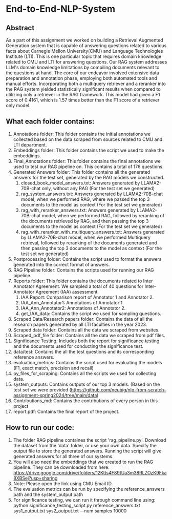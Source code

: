 # End-to-End-NLP-System
## Abstract
  As a part of this assignment we worked on building a Retrieval Augmented Generation system that is capable of answering questions related to various facts about Carnegie Mellon University(CMU) and Language Technologies Institute (LTI). This is one particular topic that requires domain knowledge related to CMU and LTI for answering questions. Our RAG system addresses LLM's domain knowledge limitations by compiling documents relevant to the questions at hand. The core of our endeavor involved extensive data preparation and annotation phase, employing both automated tools and manual efforts. Incorporating both a multiquery retriever and a reranker into the RAG system yielded statistically significant results when compared to utilizing only a retriever in the RAG framework. This model had given a F1 score of 0.4161, which is 1.57 times better than the F1 score of a retriever only model.

## What each folder contains:
1. Annotations folder: This folder contains the initial annotations we collected based on the data scraped from sources related to CMU and LTI department.  
2. Embeddings folder: This folder contains the script we used to make the embeddings.
3. Final_Annotations folder: This folder contains the final annotations we used to test our RAG pipeline on. This contains a total of 176 questions.
4. Generated Answers folder: This folder contains all the generated answers for the test set, generated by the RAG models we constructed.
   1. closed_book_model_answers.txt: Answers generated by LLAMA2-70B-chat only, without any RAG (For the test set we generated)
   2. rag_system_answers.txt: Answers generated by LLAMA2-70B-chat model, when we performed RAG, where we passed the top 3 documents to the model as context (For the test set we generated)
   3. rag_with_reranker_answers.txt: Answers generated by LLAMA2-70B-chat model, when we performed RAG, followed by reranking of the documents retrieved by RAG, and then passing the top 3 documents to the model as context (For the test set we generated)
   4. rag_with_reranker_with_multiquery_answers.txt: Answers generated by LLAMA2-70B-chat model, when we performed Multiquery retrieval, followed by reranking of the documents generated and then passing the top 3 documents to the model as context (For the test set we generated)
5. Postprocessing folder: Contains the script used to format the answers generated into the correct format of answers.
6. RAG Pipeline folder: Contains the scripts used for running our RAG pipeline.
7. Reports folder: This folder contains the documents related to Inter Annotator Agreement. We sampled a total of 40 questions for Inter-Annotator Agreement (IAA) assessment.
   1. IAA Report: Comparison report of Annotator 1 and Annotator 2.
   2. IAA_Ann_Annotator1: Annotations of Annotator 1.
   3. IAA_Ann_Annotator2: Annotations of Annotator 2.
   4. get_IAA_data: Contains the script we used for sampling questions.
8. Scraped Data/Research papers folder: Contains the data of all the research papers generated by all LTI faculties in the year 2023.
9. Scraped data folder: Contains all the data we scraped from websites.
10. Scraped_pdf_file folder: Contains all the data we scraped from pdf files.
11. Significance Testing: Includes both the report for significance testing and the documents used for conducting the significance test.
12. data/test: Contains the all the test questions and its corresponding reference answers.
13. evaluation_metrics: Contains the script used for evaluating the models (F1, exact match, precision and recall)
14. py_files_for_scraping: Contains all the scripts we used for collecting data.
15. system_outputs: Contains outputs of our top 3 models. (Based on the test set we were provided (https://github.com/neubig/nlp-from-scratch-assignment-spring2024/tree/main/data)
16. Contributions_md: Contains the contributions of every person in this project
17. report.pdf: Contains the final report of the project.

## How to run our code:
1. The folder RAG pipeline containes the script 'rag_pipeline.py'. Download the dataset from the 'data' folder, or use your own data. Specify the output file to store the generated answers. Running the script will give generated answers for all three of our systems.
2. You will also need the embeddings that we created to run the RAG pipeline. They can be downloaded from here: https://drive.google.com/drive/folders/12Ktts4F89tUa3m38RLZOzK9Fka8XBSej?usp=sharing
3. Note: Please open the link using CMU Email ID.
4. The evaluation metrics can be run by specifying the reference_answers path and the system_output path
5. For significance testing, we can run it through command line using: python significance_testing_script.py reference_answers.txt sys1_output.txt sys2_output.txt --num samples 10000

